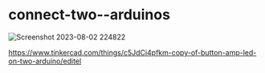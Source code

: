 
# connect-two--arduinos

![Screenshot 2023-08-02 224822](https://github.com/LOCO1S/connect-two--arduinos/assets/138608097/58b59c00-2230-4acc-927b-887b789e1612)

https://www.tinkercad.com/things/c5JdCi4pfkm-copy-of-button-amp-led-on-two-arduino/editel

